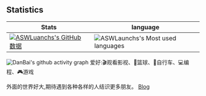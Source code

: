 ## Statistics
 Stats | language
--- | --- 
[![ASWLuanchs's GitHub 数据](https://github-readme-stats.vercel.app/api?username=ASWLaunchs)]() | ![ASWLaunchs's Most used languages](https://github-readme-stats.vercel.app/api/top-langs/?username=ASWLaunchs&layout=compact&hide_border=true&langs_count=10)
![DanBai's github activity graph](https://activity-graph.herokuapp.com/graph?username=danbai225&theme=react-dark)
爱好:🎬观看影视、🏀篮球、🚴自行车、💻编程、🎮游戏

外面的世界好大,期待遇到各种各样的人结识更多朋友。
[Blog](https://p00q.cn)
